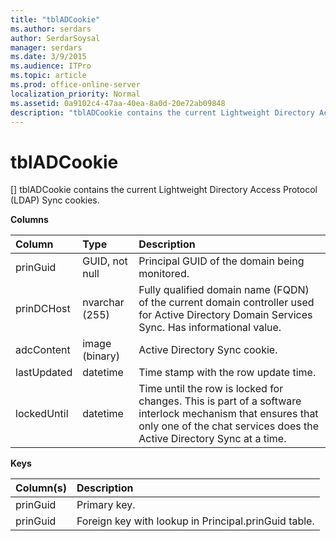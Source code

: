 ```yaml
---
title: "tblADCookie"
ms.author: serdars
author: SerdarSoysal
manager: serdars
ms.date: 3/9/2015
ms.audience: ITPro
ms.topic: article
ms.prod: office-online-server
localization_priority: Normal
ms.assetid: 0a9102c4-47aa-40ea-8a0d-20e72ab09848
description: "tblADCookie contains the current Lightweight Directory Access Protocol (LDAP) Sync cookies."
---
```


# tblADCookie
[]
tblADCookie contains the current Lightweight Directory Access Protocol (LDAP) Sync cookies.
  
**Columns**

|**Column**|**Type**|**Description**|
|:-----|:-----|:-----|
|prinGuid  <br/> |GUID, not null  <br/> |Principal GUID of the domain being monitored.  <br/> |
|prinDCHost  <br/> |nvarchar (255)  <br/> |Fully qualified domain name (FQDN) of the current domain controller used for Active Directory Domain Services Sync. Has informational value.  <br/> |
|adcContent  <br/> |image (binary)  <br/> |Active Directory Sync cookie.  <br/> |
|lastUpdated  <br/> |datetime  <br/> |Time stamp with the row update time.  <br/> |
|lockedUntil  <br/> |datetime  <br/> |Time until the row is locked for changes. This is part of a software interlock mechanism that ensures that only one of the chat services does the Active Directory Sync at a time.  <br/> |
   
**Keys**

|**Column(s)**|**Description**|
|:-----|:-----|
|prinGuid  <br/> |Primary key.  <br/> |
|prinGuid  <br/> |Foreign key with lookup in Principal.prinGuid table.  <br/> |
   

